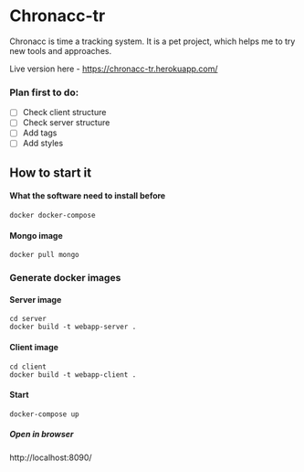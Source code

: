# Chronacc-tr

Chronacc is time a tracking system. It is a pet project, which helps me to try new tools and approaches.

Live version here - https://chronacc-tr.herokuapp.com/

### Plan first to do:

- [ ] Check client structure
- [ ] Check server structure
- [ ] Add tags
- [ ] Add styles

## How to start it

#### What the software need to install before
```
docker docker-compose
```

#### Mongo image
```
docker pull mongo
```

### Generate docker images

#### Server image
```
cd server
docker build -t webapp-server .
```

#### Client image
```
cd client
docker build -t webapp-client .
```

#### Start
```
docker-compose up
```

##### Open in browser
http://localhost:8090/

